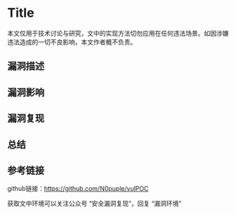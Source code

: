 # Title

本文仅用于技术讨论与研究，文中的实现方法切勿应用在任何违法场景。如因涉嫌违法造成的一切不良影响，本文作者概不负责。

## 漏洞描述



## 漏洞影响



## 漏洞复现



## 总结



## 参考链接



github链接：https://github.com/N0puple/vulPOC

获取文中环境可以关注公众号 “安全漏洞复现”，回复 “漏洞环境”